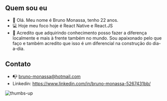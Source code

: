 ## Quem sou eu


* :wave: Olá. Meu nome é Bruno Monassa, tenho 22 anos.
* :computer: Hoje meu foco hoje é React Native e React.JS
* :dart: Acredito que adquirindo conhecimento posso fazer a diferença localmente e mais à frente também no mundo. Sou apaixonado pelo que faço e também acredito que isso é um diferencial na construção do dia-a-dia.


## Contato

* :mailbox_with_no_mail: bruno-monassa@hotmail.com
* Linkedin: https://www.linkedin.com/in/bruno-monassa-5267431bb/


![thumbs-up](https://user-images.githubusercontent.com/91953401/187507353-51142667-53b2-43ef-9204-629f07648fd5.gif)
